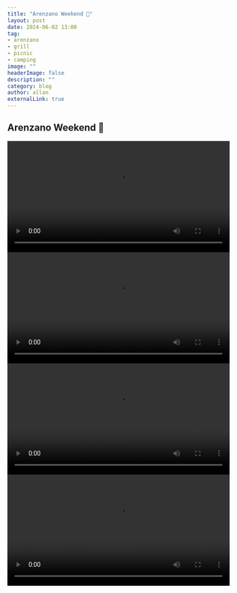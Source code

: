 ```yaml
---
title: "Arenzano Weekend 🌊"
layout: post
date: 2024-06-02 13:00
tag: 
- arenzano
- grill
- picnic
- camping
image: ""
headerImage: false
description: ""
category: blog
author: allan
externalLink: true
---
```


## Arenzano Weekend 🌊


<div>
    <img class="image" src="https://github.com/Allan-Nava/Allan-Nava.github.io/blob/master/assets/images/photo_1_2024-06-2.jpg?raw=true" alt="" />
</div>


<div>
    <img class="image" src="https://github.com/Allan-Nava/Allan-Nava.github.io/blob/master/assets/images/photo_2_2024-06-2.jpg?raw=true" alt="" />
</div>


<div>
    <img class="image" src="https://github.com/Allan-Nava/Allan-Nava.github.io/blob/master/assets/images/photo_3_2024-06-2.jpg?raw=true" alt="" />
</div>


<div>
    <img class="image" src="https://github.com/Allan-Nava/Allan-Nava.github.io/blob/master/assets/images/photo_4_2024-06-2.jpg?raw=true" alt="" />
</div>

<div>
    <img class="image" src="https://github.com/Allan-Nava/Allan-Nava.github.io/blob/master/assets/images/photo_5_2024-06-2.jpg?raw=true" alt="" />
</div>

<div>
    <img class="image" src="https://github.com/Allan-Nava/Allan-Nava.github.io/blob/master/assets/images/photo_6_2024-06-2.jpg?raw=true" alt="" />
</div>

<div>
    <img class="image" src="https://github.com/Allan-Nava/Allan-Nava.github.io/blob/master/assets/images/photo_7_2024-06-2.jpg?raw=true" alt="" />
</div>


<div>
    <video class="fullscreen fill" width="100%" autoplay loop controls mute autostart="false" >
        <source src="https://github.com/Allan-Nava/Allan-Nava.github.io/raw/master/assets/video/IMG_5256.MOV" type="video/mp4" mute >
    </video>
</div>

<div>
    <video class="fullscreen fill" width="100%" autoplay loop controls mute autostart="false" >
        <source src="https://github.com/Allan-Nava/Allan-Nava.github.io/raw/master/assets/video/IMG_5257.MOV" type="video/mp4" mute >
    </video>
</div>


<div>
    <video class="fullscreen fill" width="100%" autoplay loop controls mute autostart="false" >
        <source src="https://github.com/Allan-Nava/Allan-Nava.github.io/raw/master/assets/video/IMG_5259.MOV" type="video/mp4" mute >
    </video>
</div>

<div>
    <video class="fullscreen fill" width="100%" autoplay loop controls mute autostart="false" >
        <source src="https://github.com/Allan-Nava/Allan-Nava.github.io/raw/master/assets/video/IMG_5260.MOV" type="video/mp4" mute >
    </video>
</div>